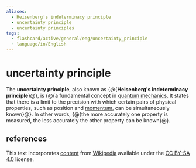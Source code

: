 ```yaml
---
aliases:
  - Heisenberg's indeterminacy principle
  - uncertainty principle
  - uncertainty principles
tags:
  - flashcard/active/general/eng/uncertainty_principle
  - language/in/English
---
```


# uncertainty principle

The __uncertainty principle__, also known as {@{__Heisenberg's indeterminacy principle__}@}, is {@{a fundamental concept in [quantum mechanics](quantum%20mechanics.md). It states that there is a limit to the precision with which certain pairs of physical properties, such as position and [momentum](momentum.md), can be simultaneously known}@}. In other words, {@{the more accurately one property is measured, the less accurately the other property can be known}@}.

## references

This text incorporates [content](https://en.wikipedia.org/wiki/uncertainty_principle) from [Wikipedia](Wikipedia.md) available under the [CC BY-SA 4.0](https://creativecommons.org/licenses/by-sa/4.0/) license.
